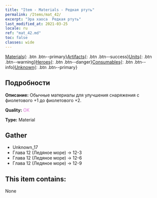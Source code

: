 ```yaml
---
title: "Item - Materials - Редкая ртуть"
permalink: /Items/mat_42/
excerpt: "Эра хаоса  Редкая ртуть"
last_modified_at: 2021-03-25
locale: ru
ref: "mat_42.md"
toc: false
classes: wide
---
```

 [Materials](/ru/Items/){: .btn .btn--primary}[Artifacts](/ru/Items/Artifacts/){: .btn .btn--success}[Units](/ru/Items/Units/){: .btn .btn--warning}[Heroes](/ru/Items/Heroes/){: .btn .btn--danger}[Consumables](/ru/Items/Consumables/){: .btn .btn--info}[Unknown](/ru/Items/Unknown/){: .btn .btn--primary}

## Подробности
 **Описание:** Обычные материалы для улучшения снаряжения c фиолетового +1 до фиолетового +2.

 **Quality:** <span style="color: #DA70D6">OK</span>

 **Type:** Material

## Gather

*    Unknown_17 
*    Глава 12 (Ледяное море) -> 12-3 
*    Глава 12 (Ледяное море) -> 12-6 
*    Глава 12 (Ледяное море) -> 12-9 

## This item contains:

  None


